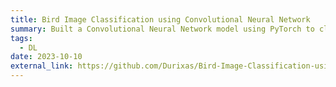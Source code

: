 ```yaml
---
title: Bird Image Classification using Convolutional Neural Network
summary: Built a Convolutional Neural Network model using PyTorch to classify 90K images spanning 525 bird species.
tags:
  - DL
date: 2023-10-10
external_link: https://github.com/Durixas/Bird-Image-Classification-using-Convolutional-Neural-Network
---
```

